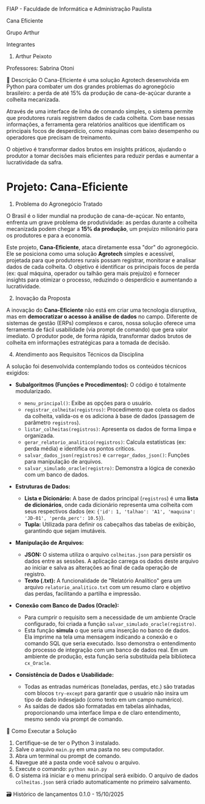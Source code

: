 FIAP - Faculdade de Informática e Administração Paulista


Cana Eficiente

Grupo Arthur

Integrantes
1. Arthur Peixoto

Professores: Sabrina Otoni

📜 Descrição
O Cana-Eficiente é uma solução Agrotech desenvolvida em Python para combater um dos grandes problemas do agronegócio brasileiro: a perda de até 15% da produção de cana-de-açúcar durante a colheita mecanizada.

Através de uma interface de linha de comando simples, o sistema permite que produtores rurais registrem dados de cada colheita. Com base nessas informações, a ferramenta gera relatórios analíticos que identificam os principais focos de desperdício, como máquinas com baixo desempenho ou operadores que precisam de treinamento.

O objetivo é transformar dados brutos em insights práticos, ajudando o produtor a tomar decisões mais eficientes para reduzir perdas e aumentar a lucratividade da safra.

# Projeto: Cana-Eficiente

1. Problema do Agronegócio Tratado

O Brasil é o líder mundial na produção de cana-de-açúcar. No entanto, enfrenta um grave problema de produtividade: as perdas durante a colheita mecanizada podem chegar a **15% da produção**, um prejuízo milionário para os produtores e para a economia.

Este projeto, **Cana-Eficiente**, ataca diretamente essa "dor" do agronegócio. Ele se posiciona como uma solução **Agrotech** simples e acessível, projetada para que produtores rurais possam registrar, monitorar e analisar dados de cada colheita. O objetivo é identificar os principais focos de perda (ex: qual máquina, operador ou talhão gera mais prejuízo) e fornecer insights para otimizar o processo, reduzindo o desperdício e aumentando a lucratividade.

2. Inovação da Proposta

A inovação do **Cana-Eficiente** não está em criar uma tecnologia disruptiva, mas em **democratizar o acesso à análise de dados** no campo. Diferente de sistemas de gestão (ERPs) complexos e caros, nossa solução oferece uma ferramenta de fácil usabilidade (via prompt de comando) que gera valor imediato. O produtor pode, de forma rápida, transformar dados brutos de colheita em informações estratégicas para a tomada de decisão.


4. Atendimento aos Requisitos Técnicos da Disciplina

A solução foi desenvolvida contemplando todos os conteúdos técnicos exigidos:

* **Subalgoritmos (Funções e Procedimentos):** O código é totalmente modularizado.
    * `menu_principal()`: Exibe as opções para o usuário.
    * `registrar_colheita(registros)`: Procedimento que coleta os dados da colheita, valida-os e os adiciona à base de dados (passagem de parâmetro `registros`).
    * `listar_colheitas(registros)`: Apresenta os dados de forma limpa e organizada.
    * `gerar_relatorio_analitico(registros)`: Calcula estatísticas (ex: perda média) e identifica os pontos críticos.
    * `salvar_dados_json(registros)` e `carregar_dados_json()`: Funções para manipulação de arquivos.
    * `salvar_simulado_oracle(registro)`: Demonstra a lógica de conexão com um banco de dados.

* **Estruturas de Dados:**
    * **Lista e Dicionário:** A base de dados principal (`registros`) é uma **lista de dicionários**, onde cada dicionário representa uma colheita com seus respectivos dados (ex: `{'id': 1, 'talhao': 'A1', 'maquina': 'JD-01', 'perda_perc': 10.5}`).
    * **Tupla:** Utilizada para definir os cabeçalhos das tabelas de exibição, garantindo que sejam imutáveis.

* **Manipulação de Arquivos:**
    * **JSON:** O sistema utiliza o arquivo `colheitas.json` para persistir os dados entre as sessões. A aplicação carrega os dados deste arquivo ao iniciar e salva as alterações ao final de cada operação de registro.
    * **Texto (.txt):** A funcionalidade de "Relatório Analítico" gera um arquivo `relatorio_analitico.txt` com um resumo claro e objetivo das perdas, facilitando a partilha e impressão.

* **Conexão com Banco de Dados (Oracle):**
    * Para cumprir o requisito sem a necessidade de um ambiente Oracle configurado, foi criada a função `salvar_simulado_oracle(registro)`.
    * Esta função **simula** o que seria uma inserção no banco de dados. Ela imprime na tela uma mensagem indicando a conexão e o comando SQL que seria executado. Isso demonstra o entendimento do processo de integração com um banco de dados real. Em um ambiente de produção, esta função seria substituída pela biblioteca `cx_Oracle`.

* **Consistência de Dados e Usabilidade:**
    * Todas as entradas numéricas (toneladas, perdas, etc.) são tratadas com blocos `try-except` para garantir que o usuário não insira um tipo de dado indesejado (como texto em um campo numérico).
    * As saídas de dados são formatadas em tabelas alinhadas, proporcionando uma interface limpa e de claro entendimento, mesmo sendo via prompt de comando.


🔧 Como Executar a Solução

1.  Certifique-se de ter o Python 3 instalado.
2.  Salve o arquivo `main.py` em uma pasta no seu computador.
3.  Abra um terminal ou prompt de comando.
4.  Navegue até a pasta onde você salvou o arquivo.
5.  Execute o comando: `python main.py`
6.  O sistema irá iniciar e o menu principal será exibido. O arquivo de dados `colheitas.json` será criado automaticamente no primeiro salvamento.


🗃 Histórico de lançamentos
0.1.0 - 15/10/2025
